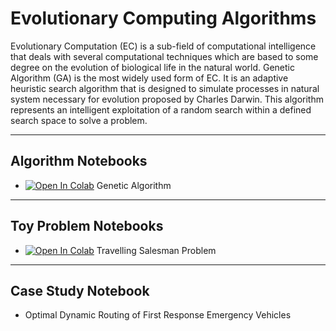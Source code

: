 # Evolutionary Computing Algorithms
Evolutionary Computation (EC) is a sub-field of computational intelligence that deals with several computational techniques which are based to some degree on the evolution of biological life in the natural world. Genetic Algorithm (GA) is the most widely used form of EC. It is an adaptive heuristic search algorithm that is designed to simulate processes in natural system necessary for evolution proposed by Charles Darwin. This algorithm represents an intelligent exploitation of a random search within a defined search space to solve a problem.

---
## Algorithm Notebooks
- [![Open In Colab](https://colab.research.google.com/assets/colab-badge.svg)](https://colab.research.google.com/github/SmartMobilityAlgorithms/Evolutionary-Computing-Algorithms/blob/master/genetic_search.ipynb) Genetic Algorithm

---
## Toy Problem Notebooks
- [![Open In Colab](https://colab.research.google.com/assets/colab-badge.svg)](https://colab.research.google.com/github/SmartMobilityAlgorithms/Evolutionary-Computing-Algorithms/blob/master/TSP_genetic_search.ipynb) Travelling Salesman Problem

---
## Case Study Notebook
- Optimal Dynamic Routing of First Response Emergency Vehicles

